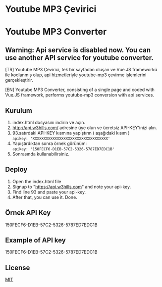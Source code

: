 # Youtube MP3 Çevirici
# Youtube MP3 Converter

## Warning: Api service is disabled now. You can use another API service for youtube converter.

[TR] Youtube MP3 Çevirici, tek bir sayfadan oluşan ve Vue.JS frameworkü ile kodlanmış olup, api hizmetleriyle youtube-mp3 çevirme işlemlerini gerçekleştirir.

[EN] Youtube MP3 Converter, consisting of a single page and coded with Vue.JS framework, performs youtube-mp3 conversion with api services.

## Kurulum

1. index.html dosyasını indirin ve açın. <br />
2. http://api.w3hills.com/ adresine üye olun ve ücretsiz API-KEY'inizi alın. <br />
3. 93.satırdaki API-KEY kısmına yapıştırın ( aşağıdaki kısım ) <br />
```apikey: 'XXXXXXXXXXXXXXXXXXXXXXXXXXXXXXXXXX' ``` <br />
4. Yapıştırdıktan sonra örnek görünüm: <br />
```apikey: '150FECF6-D1EB-57C2-5326-5787ED7EDC1B' ``` <br />
5. Sonrasında kullanabilirsiniz. <br />

## Deploy
1. Open the index.html file
2. Signup to "https://api.w3hills.com" and note your api-key.
3. Find line 93 and paste your api-key.
4. After that, you can use it. Done.

## Örnek API Key
150FECF6-D1EB-57C2-5326-5787ED7EDC1B

## Example of API key
150FECF6-D1EB-57C2-5326-5787ED7EDC1B


## License
[MIT](https://choosealicense.com/licenses/mit/)
